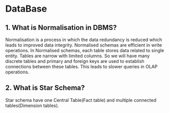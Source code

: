 # DataBase
## 1. What is Normalisation in DBMS?
Normalisation is a process in which the data redundancy is reduced which leads to improved data integrity. Normalised schemas are efficient in write operations. 
In Normalised schemas, each table stores data related to single entity. Tables are narrow with limited columns. So we will have many discrete tables and primary 
and foreign keys are used to establish connections between these tables. This leads to slower queries in OLAP operations.

## 2. What is Star Schema?
Star schema have one Central Table(Fact table) and multiple connected tables(Dimension tables).
